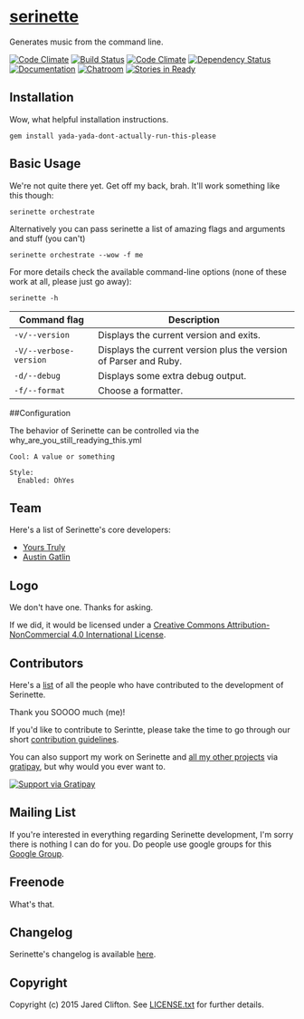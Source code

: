 # [serinette](http://jclif.github.io/serinette/)

Generates music from the command line.

[![Code Climate](https://codeclimate.com/github/jclif/serinette/badges/gpa.svg)](https://codeclimate.com/github/jclif/serinette)
[![Build Status](https://travis-ci.org/jclif/serinette.svg?branch=master)](https://travis-ci.org/jclif/serinette)
[![Code Climate](https://codeclimate.com/github/jclif/serinette/badges/gpa.svg)](https://codeclimate.com/github/jclif/serinette)
[![Dependency Status](https://gemnasium.com/jclif/serinette.svg)](https://gemnasium.com/jclif/serinette)
[![Documentation](https://inch-ci.org/github/jclif/serinette.svg?branch=master)](https://inch-ci.org/github/jclif/serinette)
[![Chatroom](https://badges.gitter.im/Join%20Chat.svg)](https://gitter.im/jclif/serinette?utm_source=badge&utm_medium=badge&utm_campaign=pr-badge&utm_content=badge)
[![Stories in Ready](https://badge.waffle.io/jclif/serinette.png?label=ready&title=Ready)](https://waffle.io/jclif/serinette)

## Installation

Wow, what helpful installation instructions.

```
gem install yada-yada-dont-actually-run-this-please
```

## Basic Usage

We're not quite there yet. Get off my back, brah. It'll work something like this though:

```
serinette orchestrate
```

Alternatively you can pass serinette a list of amazing flags and arguments and stuff (you can't)

```
serinette orchestrate --wow -f me
```

For more details check the available command-line options (none of these work at all, please just go away):

```
serinette -h
```

Command flag              | Description
--------------------------|------------------------------------------------------------
`-v/--version`            | Displays the current version and exits.
`-V/--verbose-version`    | Displays the current version plus the version of Parser and Ruby.
`-d/--debug`              | Displays some extra debug output.
`-f/--format`             | Choose a formatter.

##Configuration

The behavior of Serinette can be controlled via the why_are_you_still_readying_this.yml

```
Cool: A value or something

Style:
  Enabled: OhYes
```

## Team

Here's a list of Serinette's core developers:

* [Yours Truly](https://github.com/jclif)
* [Austin Gatlin](https://github.com/aegnog)

## Logo

We don't have one. Thanks for asking.

If we did, it would be licensed under a
[Creative Commons Attribution-NonCommercial 4.0 International License](http://creativecommons.org/licenses/by-nc/4.0/deed.en_GB).

## Contributors

Here's a [list](https://github.com/jclif/serinette/contributors) of
all the people who have contributed to the development of Serinette.

Thank you SOOOO much (me)!

If you'd like to contribute to Serintte, please take the time to go
through our short
[contribution guidelines](CONTRIBUTING.md).

You can also support my work on Serinette and
[all my other projects](https://github.com/jclif) via
[gratipay](https://www.gratipay.com/jclif), but why would you ever want to.

[![Support via Gratipay](http://img.shields.io/gratipay/jclif.svg)](https://gratipay.com/jclif/)

## Mailing List

If you're interested in everything regarding Serinette development,
I'm sorry there is nothing I can do for you. Do people use google groups for this
[Google Group](https://groups.google.com/).

## Freenode

What's that.

## Changelog

Serinette's changelog is available [here](CHANGELOG.md).

## Copyright

Copyright (c) 2015 Jared Clifton. See [LICENSE.txt](LICENSE.txt) for
further details.
